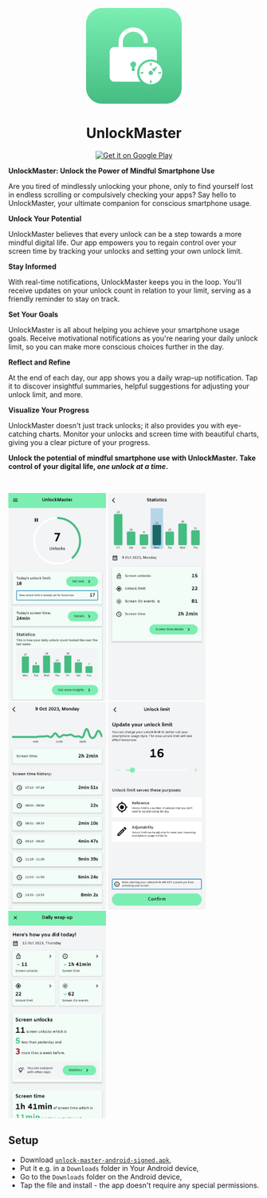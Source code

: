 <p align="center">
   <img src="./fastlane/metadata/android/en-US/images/icon.png" width="192" height="192"/>
</p>

<h1 align="center"><b>UnlockMaster</b></h1>

<p align="center">
   <a href="https://play.google.com/store/apps/details?id=com.sweak.unlockmaster"><img src="https://play.google.com/intl/en_us/badges/images/generic/en_badge_web_generic.png" alt="Get it on Google Play" height=80/></a>
</p>

**UnlockMaster: Unlock the Power of Mindful Smartphone Use**

Are you tired of mindlessly unlocking your phone, only to find yourself lost in endless scrolling or compulsively checking your apps? Say hello to UnlockMaster, your ultimate companion for conscious smartphone usage.

**Unlock Your Potential**

UnlockMaster believes that every unlock can be a step towards a more mindful digital life. Our app empowers you to regain control over your screen time by tracking your unlocks and setting your own unlock limit.

**Stay Informed**

With real-time notifications, UnlockMaster keeps you in the loop. You'll receive updates on your unlock count in relation to your limit, serving as a friendly reminder to stay on track.

**Set Your Goals**

UnlockMaster is all about helping you achieve your smartphone usage goals. Receive motivational notifications as you're nearing your daily unlock limit, so you can make more conscious choices further in the day.

**Reflect and Refine**

At the end of each day, our app shows you a daily wrap-up notification. Tap it to discover insightful summaries, helpful suggestions for adjusting your unlock limit, and more.

**Visualize Your Progress**

UnlockMaster doesn't just track unlocks; it also provides you with eye-catching charts. Monitor your unlocks and screen time with beautiful charts, giving you a clear picture of your progress.

**Unlock the potential of mindful smartphone use with UnlockMaster.**
**Take control of your digital life, *one unlock at a time*.**

<br/>

<p>  
   <img src="./fastlane/metadata/android/en-US/images/phoneScreenshots/HomeScreen.jpg" width="196" height="416"/>  
   <img src="./fastlane/metadata/android/en-US/images/phoneScreenshots/StatisticsScreen.jpg" width="196" height="416"/>  
   <img src="./fastlane/metadata/android/en-US/images/phoneScreenshots/ScreenTimeScreen.jpg" width="196" height="416"/>  
   <img src="./fastlane/metadata/android/en-US/images/phoneScreenshots/UnlockLimitSetupScreen.jpg" width="196" height="416"/>  
   <img src="./fastlane/metadata/android/en-US/images/phoneScreenshots/DailyWrapUpScreen.jpg" width="196" height="416"/>  
</p>

## Setup
* Download [`unlock-master-android-signed.apk`](https://github.com/sweakpl/unlock-master/releases),
* Put it e.g. in a `Downloads` folder in Your Android device,
* Go to the `Downloads` folder on the Android device,
* Tap the file and install - the app doesn't require any special permissions.
